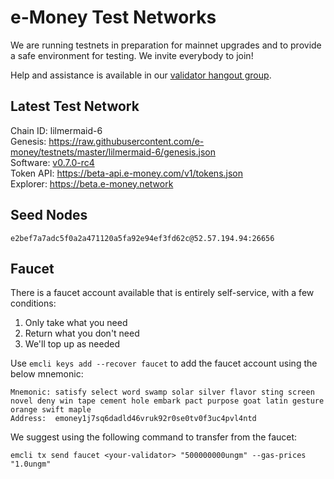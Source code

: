 # e-Money Test Networks

We are running testnets in preparation for mainnet upgrades and to provide a safe environment for testing. We invite everybody to join!

Help and assistance is available in our [validator hangout group](https://t.me/joinchat/HBB5elfpWv8rADBFhhjbtg).

## Latest Test Network

Chain ID: lilmermaid-6  
Genesis:  https://raw.githubusercontent.com/e-money/testnets/master/lilmermaid-6/genesis.json  
Software: [v0.7.0-rc4](https://github.com/e-money/em-ledger/releases/tag/v0.7.0-rc4)  
Token API: https://beta-api.e-money.com/v1/tokens.json  
Explorer: https://beta.e-money.network  

## Seed Nodes

```
e2bef7a7adc5f0a2a471120a5fa92e94ef3fd62c@52.57.194.94:26656  
```

## Faucet

There is a faucet account available that is entirely self-service, with a few conditions:

1) Only take what you need
2) Return what you don't need
3) We'll top up as needed

Use `emcli keys add --recover faucet` to add the faucet account using the below mnemonic:
```
Mnemonic: satisfy select word swamp solar silver flavor sting screen novel deny win tape cement hole embark pact purpose goat latin gesture orange swift maple
Address:  emoney1j7sq6dadld46vruk92r0se0tv0f3uc4pvl4ntd
```

We suggest using the following command to transfer from the faucet:
```
emcli tx send faucet <your-validator> "500000000ungm" --gas-prices "1.0ungm"
```
